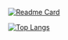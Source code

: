 [![Readme Card](https://github-readme-stats.vercel.app/api/pin/?username=fenisteel&repo=github-readme-stats)](https://github.com/anuraghazra/github-readme-stats)

[![Top Langs](https://github-readme-stats.vercel.app/api/top-langs/?username=fenisteel)](https://github.com/anuraghazra/github-readme-stats)
